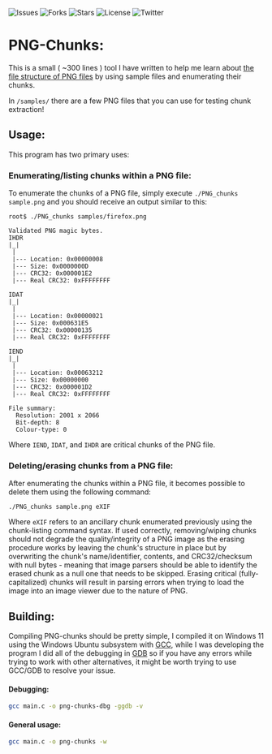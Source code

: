 ![Issues](https://img.shields.io/github/issues/michaellrowley/png-chunks) ![Forks](https://img.shields.io/github/forks/michaellrowley/png-chunks) ![Stars](https://img.shields.io/github/stars/michaellrowley/png-chunks) ![License](https://img.shields.io/github/license/michaellrowley/png-chunks) ![Twitter](https://img.shields.io/twitter/url?url=https%3A%2F%2Fgithub.com%2Fmichaellrowley%2Fpng-chunks)

# PNG-Chunks:
This is a small ( ~300 lines ) tool I have written to help me learn about [the file structure of PNG files](https://en.wikipedia.org/wiki/Portable_Network_Graphics) by using sample files and enumerating their chunks.

In ``/samples/`` there are a few PNG files that you can use for testing chunk extraction!

## Usage:
This program has two primary uses:
### Enumerating/listing chunks within a PNG file:
To enumerate the chunks of a PNG file, simply execute ``./PNG_chunks sample.png`` and you should receive an output similar to this:
```None
root$ ./PNG_chunks samples/firefox.png

Validated PNG magic bytes.
IHDR
|_|
 |
 |--- Location: 0x00000008
 |--- Size: 0x0000000D
 |--- CRC32: 0x000001E2
 |--- Real CRC32: 0xFFFFFFFF

IDAT
|_|
 |
 |--- Location: 0x00000021
 |--- Size: 0x000631E5
 |--- CRC32: 0x00000135
 |--- Real CRC32: 0xFFFFFFFF

IEND
|_|
 |
 |--- Location: 0x00063212
 |--- Size: 0x00000000
 |--- CRC32: 0x000001D2
 |--- Real CRC32: 0xFFFFFFFF

File summary:
  Resolution: 2001 x 2066
  Bit-depth: 8
  Colour-type: 0
```

Where ``IEND``, ``IDAT``, and ``IHDR`` are critical chunks of the PNG file.

### Deleting/erasing chunks from a PNG file:
After enumerating the chunks within a PNG file, it becomes possible to delete them using the following command:
```None
./PNG_chunks sample.png eXIF
```
Where ``eXIF`` refers to an ancillary chunk enumerated previously using the chunk-listing command syntax.
If used correctly, removing/wiping chunks should not degrade the quality/integrity of a PNG image as the erasing procedure works by leaving the chunk's structure in place but by overwriting the chunk's name/identifier, contents, and CRC32/checksum with null bytes - meaning that image parsers should be able to identify the erased chunk as a null one that needs to be skipped.
Erasing critical (fully-capitalized) chunks will result in parsing errors when trying to load the image into an image viewer due to the nature of PNG.


## Building:
Compiling PNG-chunks should be pretty simple, I compiled it on Windows 11 using the Windows Ubuntu subsystem with [GCC](https://gcc.gnu.org/), while I was developing the program I did all of the debugging in [GDB](https://www.gnu.org/software/gdb/) so if you have any errors while trying to work with other alternatives, it might be worth trying to use GCC/GDB to resolve your issue.
#### Debugging:
```bash
gcc main.c -o png-chunks-dbg -ggdb -v
```
#### General usage:
```bash
gcc main.c -o png-chunks -w
```